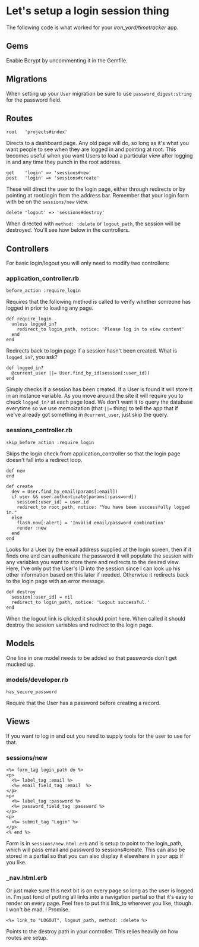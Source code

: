 # Let's setup a login session thing

The following code is what worked for your *iron_yard/timetracker* app.

## Gems
Enable Bcrypt by uncommenting it in the Gemfile.

## Migrations
When setting up your `User` migration be sure to use `password_digest:string` for the password field.

## Routes

    root   'projects#index'

Directs to a dashboard page.  Any old page will do, so long as it's what you want people to see when they are logged in and pointing at root.  This becomes useful when you want Users to load a particular view after logging in and any time they punch in the root address.

    get    'login' => 'sessions#new'
    post   'login' => 'sessions#create'

These will direct the user to the login page, either through redirects or by pointing at root/login from the address bar.  Remember that your login form with be on the `sessions/new` view.

    delete 'logout' => 'sessions#destroy'

When directed with `method: :delete`  or `logout_path`, the session will be destroyed.  You'll see how below in the controllers.

## Controllers

For basic login/logout you will only need to modify two controllers:

### application_controller.rb

    before_action :require_login  

Requires that the following method is called to verify whether someone has logged in prior to loading any page.

    def require_login
      unless logged_in?
        redirect_to login_path, notice: 'Please log in to view content'
      end
    end

Redirects back to login page if a session hasn't been created.  What is `logged_in?`, you ask?

    def logged_in?
      @current_user ||= User.find_by_id(session[:user_id])
    end

Simply checks if a session has been created.  If a User is found it will store it in an instance variable.  As you move around the site it will require you to check `logged_in?` at each page load.  We don't want it to query the database everytime so we use memoization  (that `||=` thing) to tell the app that if we've already got something in `@current_user`, just skip the query.



### sessions_controller.rb

    skip_before_action :require_login

Skips the login check from application_controller so that the login page doesn't fall into a redirect loop.

    def new
    end

    def create
      dev = User.find_by_email(params[:email])
      if user && user.authenticate(params[:password])
        session[:user_id] = user.id
        redirect_to root_path, notice: "You have been successfully logged in."
      else
        flash.now[:alert] = 'Invalid email/password combination'
        render :new
      end
    end

Looks for a User by the email address supplied at the login screen, then if it finds one and can authenicate the password it will populate the session with any variables you want to store there and redirects to the desired view.  Here, I've only put the User's ID into the session since I can look up his other information based on this later if needed.  Otherwise it redirects back to the login page with an error message.

    def destroy
      session[:user_id] = nil
      redirect_to login_path, notice: 'Logout successful.'
    end

When the logout link is clicked it should point here.  When called it should destroy the session variables and redirect to the login page.

## Models

One line in one model needs to be added so that passwords don't get mucked up.

### models/developer.rb

    has_secure_password

Require that the User has a password before creating a record.

## Views

If you want to log in and out you need to supply tools for the user to use for that.

### sessions/new

    <%= form_tag login_path do %>
    <p>
      <%= label_tag :email %>
      <%= email_field_tag :email  %>
    </p>
    <p>
      <%= label_tag :password %>
      <%= password_field_tag :password %>
    </p>
    <p>
      <%= submit_tag "Login" %>
    </p>
    <% end %>

Form is in `sessions/new.html.erb` and is setup to point to the login_path, which will pass email and password to sessions#create.  This can also be stored in a partial so that you can also display it elsewhere in your app if you like.

### _nav.html.erb
Or just make sure this next bit is on every page so long as the user is logged in.  I'm just fond of putting all links into a navigation partial so that it's easy to render on every page.  Feel free to put this link_to wherever you like, though.  I won't be mad.  I Promise.

    <%= link_to "LOGOUT", logout_path, method: :delete %>

Points to the destroy path in your controller.  This relies heavily on how routes are setup.
